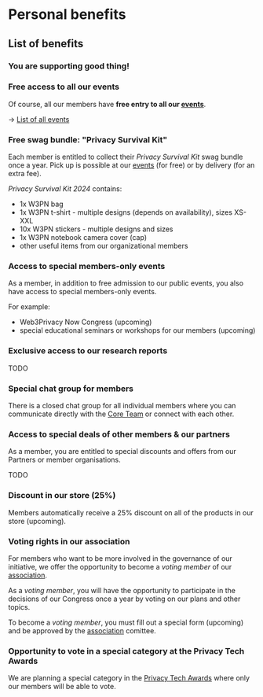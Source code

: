 # Personal benefits

## List of benefits

### You are supporting good thing!

### Free access to all our events

Of course, all our members have **free entry to all our [events](/events/)**.

→ [List of all events](https://web3privacy.info/events)

### Free swag bundle: "Privacy Survival Kit"

Each member is entitled to collect their *Privacy Survival Kit* swag bundle once a year. Pick up is possible at our [events](/events/) (for free) or by delivery (for an extra fee).

*Privacy Survival Kit 2024* contains:
* 1x W3PN bag
* 1x W3PN t-shirt - multiple designs (depends on availability), sizes XS-XXL
* 10x W3PN stickers - multiple designs and sizes
* 1x W3PN notebook camera cover (cap)
* other useful items from our organizational members

### Access to special members-only events

As a member, in addition to free admission to our public events, you also have access to special members-only events.

For example:
* Web3Privacy Now Congress (upcoming)
* special educational seminars or workshops for our members (upcoming)

### Exclusive access to our research reports

TODO

### Special chat group for members

There is a closed chat group for all individual members where you can communicate directly with the [Core Team](/core-team) or connect with each other.

### Access to special deals of other members & our partners

As a member, you are entitled to special discounts and offers from our Partners or member organisations.

TODO

### Discount in our store (25%)

Members automatically receive a 25% discount on all of the products in our store (upcoming).

### Voting rights in our association

For members who want to be more involved in the governance of our initiative, we offer the opportunity to become a *voting member* of our [association](/association).

As a *voting member*, you will have the opportunity to participate in the decisions of our Congress once a year by voting on our plans and other topics.

To become a *voting member*, you must fill out a special form (upcoming) and be approved by the [association](/association/) comittee.

### Opportunity to vote in a special category at the Privacy Tech Awards

We are planning a special category in the [Privacy Tech Awards](/projects/privacy-tech-awards) where only our members will be able to vote.
